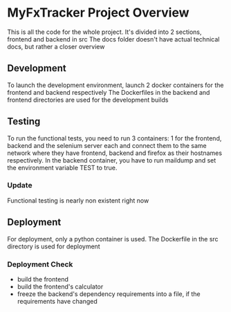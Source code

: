 # MyFxTracker Project Overview

This is all the code for the whole project.
It's divided into 2 sections, frontend and backend in src
The docs folder doesn't have actual technical docs, but rather
a closer overview

## Development
To launch the development environment, launch 2 docker containers for the frontend
and backend respectively
The Dockerfiles in the backend and frontend directories are used for the development builds

## Testing
To run the functional tests, you need to run 3 containers: 1 for the frontend, backend and
the selenium server each and connect them to the same network where they have frontend, backend
and firefox as their hostnames respectively. In the backend container, you have to run
maildump and set the environment variable TEST to true.
### Update
Functional testing is nearly non existent right now

## Deployment
For deployment, only a python container is used.
The Dockerfile in the src directory is used for deployment

### Deployment Check
*   build the frontend
*   build the frontend's calculator
*   freeze the backend's dependency requirements into a file, if the requirements have changed